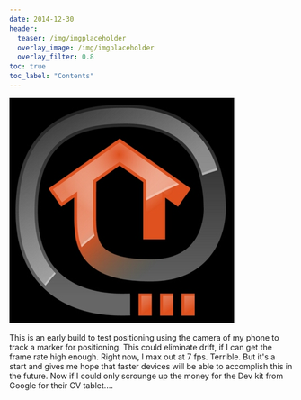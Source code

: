 ```yaml
---
date: 2014-12-30
header:
  teaser: /img/imgplaceholder
  overlay_image: /img/imgplaceholder
  overlay_filter: 0.8
toc: true
toc_label: "Contents"
--- 
```

![upload.png](/img/upload.png)

This is an early build to test positioning using the camera of my phone to
track a marker for positioning. This could eliminate drift, if I can get the
frame rate high enough. Right now, I max out at 7 fps. Terrible. But it's a
start and gives me hope that faster devices will be able to accomplish this in
the future. Now if I could only scrounge up the money for the Dev kit from
Google for their CV tablet....

